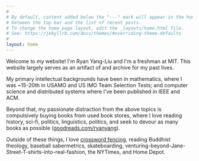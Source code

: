```yaml
---
#
# By default, content added below the "---" mark will appear in the home page
# between the top bar and the list of recent posts.
# To change the home page layout, edit the _layouts/home.html file.
# See: https://jekyllrb.com/docs/themes/#overriding-theme-defaults
#
layout: home
---
```


Welcome to my website! I'm Ryan Yang-Liu and I'm a freshman at MIT. This website largely serves as an artifact of and archive for my past lives.

My primary intellectual backgrounds have been in mathematics, where I was ~15-20th in USAMO and US IMO Team Selection Tests; and computer science and distributed systems where I've been published in IEEE and ACM.

Beyond that, my passionate distraction from the above topics is compulsively buying books from used book stores, where I love reading history, sci-fi, politics, linguistics, politics, and seek to devour as many books as possible ([goodreads.com/ryanyang](https://goodreads.com/ryanyang)).

Outside of these things, I love [crossword fencing](https://downforacross.com/fencing), reading Buddhist theology, baseball sabermetrics, skateboarding, venturing-beyond-Jane-Street-T-shirts-into-real-fashion, the NYTimes, and Home Depot.